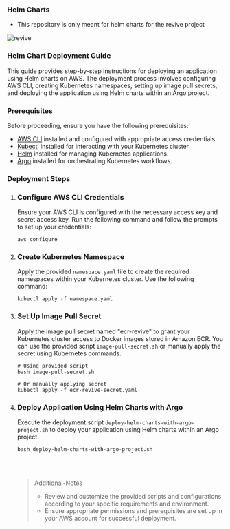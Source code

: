 ### Helm Charts
* This repository is only meant for helm charts for the revive project








![revive](https://github.com/DEL-ORG/s6-terraform-code/assets/96950933/9e6a2443-6cfa-4ab2-bc49-266045418cdc)


### Helm Chart Deployment Guide

This guide provides step-by-step instructions for deploying an application using Helm charts on AWS. The deployment process involves configuring AWS CLI, creating Kubernetes namespaces, setting up image pull secrets, and deploying the application using Helm charts within an Argo project.

### Prerequisites

Before proceeding, ensure you have the following prerequisites:

* [AWS CLI](https://aws.amazon.com/cli/) installed and configured with appropriate access credentials.
* [Kubectl](https://) installed for interacting with your Kubernetes cluster
* [Helm](https://) installed for managing Kubernetes applications.
* [Argo](https://) installed for orchestrating Kubernetes workflows.


### Deployment Steps

1.  ### Configure AWS CLI Credentials
    Ensure your AWS CLI is configured with the necessary access key and secret access key. Run the following command and follow the prompts to set up your credentials:
    
    ```
    aws configure
    ```

2.  ### Create Kubernetes Namespace
    Apply the provided `namespace.yaml` file to create the required namespaces within your Kubernetes cluster. Use the following command:

    ```
    kubectl apply -f namespace.yaml
    ```

3.  ### Set Up Image Pull Secret
    Apply the image pull secret named "ecr-revive" to grant your Kubernetes cluster access to Docker images stored in Amazon ECR. You can use the provided script `image-pull-secret.sh` or manually apply the secret using Kubernetes commands.

    ```
    # Using provided script
    bash image-pull-secret.sh

    # Or manually applying secret
    kubectl apply -f ecr-revive-secret.yaml
    ```

4.  ### Deploy Application Using Helm Charts with Argo
    Execute the deployment script `deploy-helm-charts-with-argo-project.sh` to deploy your application using Helm charts within an Argo project.
    ```
    bash deploy-helm-charts-with-argo-project.sh
    ```

    <br/><br/>

    > Additional-Notes
    > * Review and customize the provided scripts and configurations according to your specific requirements and environment.
    > * Ensure appropriate permissions and prerequisites are set up in your AWS account for successful deployment.
